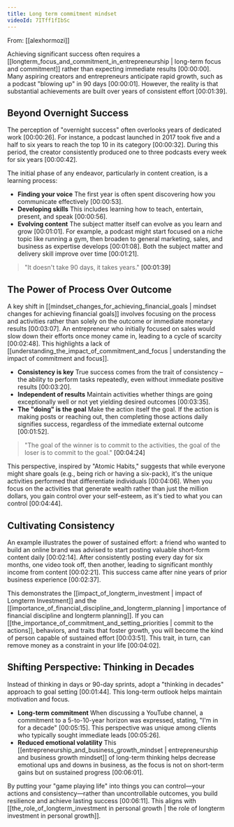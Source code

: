 ```yaml
---
title: Long term commitment mindset
videoId: 7ITff1fIbSc
---
```


From: [[alexhormozi]] <br/> 

Achieving significant success often requires a [[longterm_focus_and_commitment_in_entrepreneurship | long-term focus and commitment]] rather than expecting immediate results <a class="yt-timestamp" data-t="00:00:00">[00:00:00]</a>. Many aspiring creators and entrepreneurs anticipate rapid growth, such as a podcast "blowing up" in 90 days <a class="yt-timestamp" data-t="00:00:01">[00:00:01]</a>. However, the reality is that substantial achievements are built over years of consistent effort <a class="yt-timestamp" data-t="00:01:39">[00:01:39]</a>.

## Beyond Overnight Success

The perception of "overnight success" often overlooks years of dedicated work <a class="yt-timestamp" data-t="00:00:26">[00:00:26]</a>. For instance, a podcast launched in 2017 took five and a half to six years to reach the top 10 in its category <a class="yt-timestamp" data-t="00:00:32">[00:00:32]</a>. During this period, the creator consistently produced one to three podcasts every week for six years <a class="yt-timestamp" data-t="00:00:42">[00:00:42]</a>.

The initial phase of any endeavor, particularly in content creation, is a learning process:
*   **Finding your voice** The first year is often spent discovering how you communicate effectively <a class="yt-timestamp" data-t="00:00:53">[00:00:53]</a>.
*   **Developing skills** This includes learning how to teach, entertain, present, and speak <a class="yt-timestamp" data-t="00:00:56">[00:00:56]</a>.
*   **Evolving content** The subject matter itself can evolve as you learn and grow <a class="yt-timestamp" data-t="00:01:01">[00:01:01]</a>. For example, a podcast might start focused on a niche topic like running a gym, then broaden to general marketing, sales, and business as expertise develops <a class="yt-timestamp" data-t="00:01:08">[00:01:08]</a>. Both the subject matter and delivery skill improve over time <a class="yt-timestamp" data-t="00:01:21">[00:01:21]</a>.

> "It doesn't take 90 days, it takes years." <a class="yt-timestamp" data-t="00:01:39">[00:01:39]</a>

## The Power of Process Over Outcome

A key shift in [[mindset_changes_for_achieving_financial_goals | mindset changes for achieving financial goals]] involves focusing on the process and activities rather than solely on the outcome or immediate monetary results <a class="yt-timestamp" data-t="00:03:07">[00:03:07]</a>. An entrepreneur who initially focused on sales would slow down their efforts once money came in, leading to a cycle of scarcity <a class="yt-timestamp" data-t="00:02:48">[00:02:48]</a>. This highlights a lack of [[understanding_the_impact_of_commitment_and_focus | understanding the impact of commitment and focus]].

*   **Consistency is key** True success comes from the trait of consistency – the ability to perform tasks repeatedly, even without immediate positive results <a class="yt-timestamp" data-t="00:03:20">[00:03:20]</a>.
*   **Independent of results** Maintain activities whether things are going exceptionally well or not yet yielding desired outcomes <a class="yt-timestamp" data-t="00:03:35">[00:03:35]</a>.
*   **The "doing" is the goal** Make the action itself the goal. If the action is making posts or reaching out, then completing those actions daily signifies success, regardless of the immediate external outcome <a class="yt-timestamp" data-t="00:01:52">[00:01:52]</a>.

> "The goal of the winner is to commit to the activities, the goal of the loser is to commit to the goal." <a class="yt-timestamp" data-t="00:04:24">[00:04:24]</a>

This perspective, inspired by "Atomic Habits," suggests that while everyone might share goals (e.g., being rich or having a six-pack), it's the unique activities performed that differentiate individuals <a class="yt-timestamp" data-t="00:04:06">[00:04:06]</a>. When you focus on the activities that generate wealth rather than just the million dollars, you gain control over your self-esteem, as it's tied to what you can control <a class="yt-timestamp" data-t="00:04:44">[00:04:44]</a>.

## Cultivating Consistency

An example illustrates the power of sustained effort: a friend who wanted to build an online brand was advised to start posting valuable short-form content daily <a class="yt-timestamp" data-t="00:02:14">[00:02:14]</a>. After consistently posting every day for six months, one video took off, then another, leading to significant monthly income from content <a class="yt-timestamp" data-t="00:02:21">[00:02:21]</a>. This success came after nine years of prior business experience <a class="yt-timestamp" data-t="00:02:37">[00:02:37]</a>.

This demonstrates the [[impact_of_longterm_investment | impact of Longterm Investment]] and the [[importance_of_financial_discipline_and_longterm_planning | importance of financial discipline and longterm planning]]. If you can [[the_importance_of_commitment_and_setting_priorities | commit to the actions]], behaviors, and traits that foster growth, you will become the kind of person capable of sustained effort <a class="yt-timestamp" data-t="00:03:51">[00:03:51]</a>. This trait, in turn, can remove money as a constraint in your life <a class="yt-timestamp" data-t="00:04:02">[00:04:02]</a>.

## Shifting Perspective: Thinking in Decades

Instead of thinking in days or 90-day sprints, adopt a "thinking in decades" approach to goal setting <a class="yt-timestamp" data-t="00:01:44">[00:01:44]</a>. This long-term outlook helps maintain motivation and focus.

*   **Long-term commitment** When discussing a YouTube channel, a commitment to a 5-to-10-year horizon was expressed, stating, "I'm in for a decade" <a class="yt-timestamp" data-t="00:05:15">[00:05:15]</a>. This perspective was unique among clients who typically sought immediate leads <a class="yt-timestamp" data-t="00:05:26">[00:05:26]</a>.
*   **Reduced emotional volatility** This [[entrepreneurship_and_business_growth_mindset | entrepreneurship and business growth mindset]] of long-term thinking helps decrease emotional ups and downs in business, as the focus is not on short-term gains but on sustained progress <a class="yt-timestamp" data-t="00:06:01">[00:06:01]</a>.

By putting your "game playing life" into things you can control—your actions and consistency—rather than uncontrollable outcomes, you build resilience and achieve lasting success <a class="yt-timestamp" data-t="00:06:11">[00:06:11]</a>. This aligns with [[the_role_of_longterm_investment in personal growth | the role of longterm investment in personal growth]].
